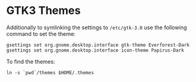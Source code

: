 # GTK3 Themes

Additionally to symlinking the settings to `/etc/gtk-3.0` use the following
command to set the theme:

```shell
gsettings set org.gnome.desktop.interface gtk-theme Everforest-Dark
gsettings set org.gnome.desktop.interface icon-theme Papirus-Dark
```

To find the themes:

```shell
ln -s `pwd`/themes $HOME/.themes
```
